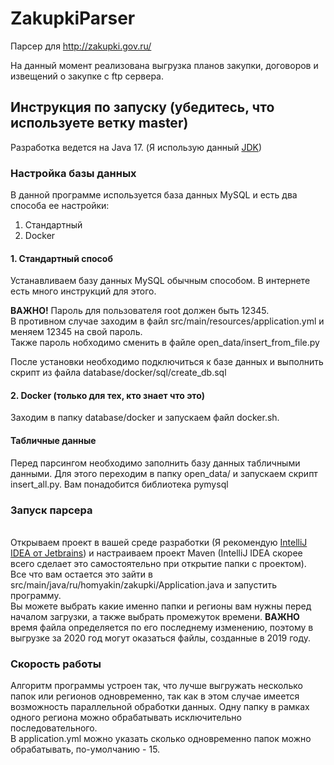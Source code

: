 # ZakupkiParser
Парсер для http://zakupki.gov.ru/

На данный момент реализована выгрузка планов закупки, договоров и извещений о закупке с ftp сервера.

## Инструкция по запуску (убедитесь, что используете ветку master)
Разработка ведется на Java 17.
(Я использую данный [JDK](https://libericajdk.ru/pages/downloads/#/java-17-lts%20/%20current))
### Настройка базы данных

В данной программе используется база данных MySQL и есть два способа ее настройки:
<ol>
<li>Стандартный</li>
<li>Docker</li>
</ol>

#### 1. Стандартный способ
Устанавливаем базу данных MySQL обычным способом. В интернете есть много инструкций для этого. <br>

**ВАЖНО!** Пароль для пользователя root должен быть 12345. <br>
В противном случае заходим в файл src/main/resources/application.yml и меняем 12345 на свой пароль.<br>
Также пароль нобходимо сменить в файле open_data/insert_from_file.py

После установки необходимо подключиться к базе данных и выполнить скрипт из файла database/docker/sql/create_db.sql

#### 2. Docker (только для тех, кто знает что это)
Заходим в папку database/docker и запускаем файл docker.sh.

#### Табличные данные
Перед парсингом необходимо заполнить базу данных табличными данными. Для этого переходим в папку open_data/ 
и запускаем скрипт insert_all.py. Вам понадобится библиотека pymysql

### Запуск парсера
<br>
Открываем проект в вашей среде разработки (Я рекомендую <a href="https://www.jetbrains.com/?from=ZakupkiParser">IntelliJ IDEA от Jetbrains</a>) и настраиваем проект Maven
(IntelliJ IDEA скорее всего сделает это самостоятельно при открытие папки с проектом).<br>
Все что вам остается это зайти в src/main/java/ru/homyakin/zakupki/Application.java и запустить программу.
<br>
Вы можете выбрать какие именно папки и регионы вам нужны перед началом загрузки, а также выбрать промежуток времени. 
<b>ВАЖНО</b> время файла определяется по его последнему изменению, поэтому в выгрузке за 2020 год могут оказаться файлы, созданные в 2019 году.

### Скорость работы
Алгоритм программы устроен так, что лучше выгружать несколько папок или регионов одновременно, так как в этом случае имеется возможность
параллельной обработки данных. Одну папку в рамках одного региона можно обрабатывать исключительно последовательного.
<br>
В application.yml можно указать сколько одновременно папок можно обрабатывать, по-умолчанию - 15.
